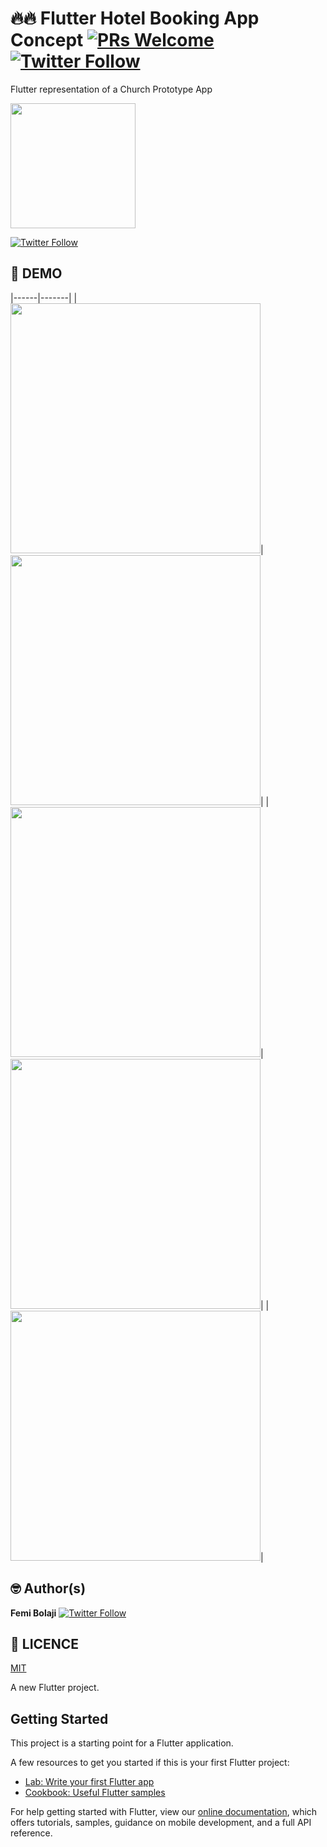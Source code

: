 


# 🔥🔥 Flutter Hotel Booking App Concept [![PRs Welcome](https://img.shields.io/badge/PRs-welcome-brightgreen.svg?style=flat-square)](http://makeapullrequest.com)  [![Twitter Follow](https://img.shields.io/twitter/follow/dev_femi.svg?style=social)](https://twitter.com/dev_femi)

Flutter representation of a Church Prototype App 


<a href="https://github.com/IMEF-FEMI/FlutterChurchApplicationPrototype/raw/master/ss/app.apk"><img src="https://playerzon.com/asset/download.png" width="200"></img></a>


[![Twitter Follow](https://img.shields.io/twitter/follow/dev_femi.svg?style=social)](https://twitter.com/dev_femi)


## 📸 DEMO
|------|-------|
|<img src="ss/1.jpg" width="400">|<img src="ss/2.jpg" width="400">|
|<img src="ss/3.jpg" width="400">|<img src="ss/4.jpg" width="400">|
|<img src="ss/5.jpg" width="400">|

## 🤓 Author(s)
**Femi Bolaji** [![Twitter Follow](https://img.shields.io/twitter/follow/dev_femi.svg?style=social)](https://twitter.com/dev_femi)

## 🔖 LICENCE
[MIT](https://opensource.org/licenses/MIT)


A new Flutter project.

## Getting Started

This project is a starting point for a Flutter application.

A few resources to get you started if this is your first Flutter project:

- [Lab: Write your first Flutter app](https://flutter.dev/docs/get-started/codelab)
- [Cookbook: Useful Flutter samples](https://flutter.dev/docs/cookbook)

For help getting started with Flutter, view our
[online documentation](https://flutter.dev/docs), which offers tutorials,
samples, guidance on mobile development, and a full API reference.
